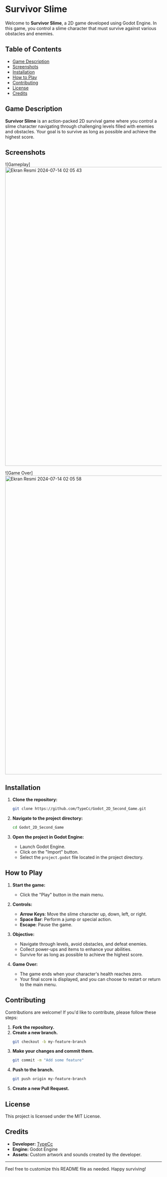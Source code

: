 # Survivor Slime

Welcome to **Survivor Slime**, a 2D game developed using Godot Engine. In this game, you control a slime character that must survive against various obstacles and enemies.

## Table of Contents
- [Game Description](#game-description)
- [Screenshots](#screenshots)
- [Installation](#installation)
- [How to Play](#how-to-play)
- [Contributing](#contributing)
- [License](#license)
- [Credits](#credits)

## Game Description
**Survivor Slime** is an action-packed 2D survival game where you control a slime character navigating through challenging levels filled with enemies and obstacles. Your goal is to survive as long as possible and achieve the highest score.

## Screenshots
![Gameplay]<img width="958" alt="Ekran Resmi 2024-07-14 02 05 43" src="https://github.com/user-attachments/assets/85a15dd2-7866-4fee-9b6b-b4407caf25b8">

![Game Over]<img width="958" alt="Ekran Resmi 2024-07-14 02 05 58" src="https://github.com/user-attachments/assets/9a2ae14e-b0aa-4734-a626-52ac1ea05633">


## Installation

1. **Clone the repository:**
    ```sh
    git clone https://github.com/TypeCc/Godot_2D_Second_Game.git
    ```

2. **Navigate to the project directory:**
    ```sh
    cd Godot_2D_Second_Game
    ```

3. **Open the project in Godot Engine:**
    - Launch Godot Engine.
    - Click on the "Import" button.
    - Select the `project.godot` file located in the project directory.

## How to Play

1. **Start the game:**
    - Click the "Play" button in the main menu.

2. **Controls:**
    - **Arrow Keys**: Move the slime character up, down, left, or right.
    - **Space Bar**: Perform a jump or special action.
    - **Escape**: Pause the game.

3. **Objective:**
    - Navigate through levels, avoid obstacles, and defeat enemies.
    - Collect power-ups and items to enhance your abilities.
    - Survive for as long as possible to achieve the highest score.

4. **Game Over:**
    - The game ends when your character's health reaches zero.
    - Your final score is displayed, and you can choose to restart or return to the main menu.

## Contributing
Contributions are welcome! If you'd like to contribute, please follow these steps:

1. **Fork the repository.**
2. **Create a new branch.**
    ```sh
    git checkout -b my-feature-branch
    ```
3. **Make your changes and commit them.**
    ```sh
    git commit -m "Add some feature"
    ```
4. **Push to the branch.**
    ```sh
    git push origin my-feature-branch
    ```
5. **Create a new Pull Request.**

## License
This project is licensed under the MIT License. 

## Credits
- **Developer:** [TypeCc](https://github.com/TypeCc)
- **Engine:** Godot Engine
- **Assets:** Custom artwork and sounds created by the developer.

---

Feel free to customize this README file as needed. Happy surviving!

